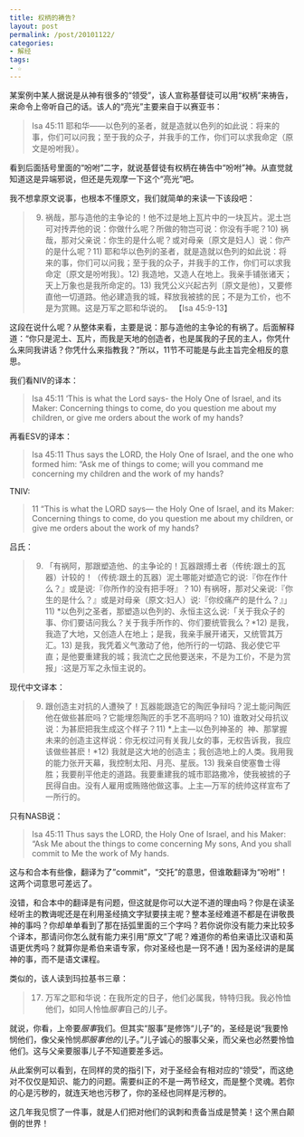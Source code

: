```yaml
---
title: 权柄的祷告?
layout: post
permalink: /post/20101122/
categories:
- 解经
tags:
- ☆
---
```


某案例中某人据说是从神有很多的“领受”，该人宣称基督徒可以用“权柄”来祷告，来命令上帝听自己的话。该人的“亮光”主要来自于以赛亚书：

> Isa 45:11 耶和华——以色列的圣者，就是造就以色列的如此说：将来的事，你们可以问我；至于我的众子，并我手的工作，你们可以求我命定（原文是吩咐我）。

看到后面括号里面的“吩咐”二字，就说基督徒有权柄在祷告中“吩咐”神。从直觉就知道这是异端邪说，但还是先观摩一下这个“亮光”吧。

我不想拿原文说事，也根本不懂原文，我们就简单的来读一下该段吧：

> 9) 祸哉，那与造他的主争论的！他不过是地上瓦片中的一块瓦片。泥土岂可对抟弄他的说：你做什么呢？所做的物岂可说：你没有手呢？10) 祸哉，那对父亲说：你生的是什么呢？或对母亲〔原文是妇人〕说：你产的是什么呢？11) 耶和华以色列的圣者，就是造就以色列的如此说：将来的事，你们可以问我；至于我的众子，并我手的工作，你们可以求我命定〔原文是吩咐我〕。12) 我造地，又造人在地上。我亲手铺张诸天；天上万象也是我所命定的。13) 我凭公义兴起古列〔原文是他〕，又要修直他一切道路。他必建造我的城，释放我被掳的民；不是为工价，也不是为赏赐。这是万军之耶和华说的。
> 【Isa 45:9-13】

这段在说什么呢？从整体来看，主要是说：那与造他的主争论的有祸了。后面解释道：“你只是泥土、瓦片，而我是天地的创造者，也是属我的子民的主人，你凭什么来同我讲话？你凭什么来指教我？”所以，11节不可能是与此主旨完全相反的意思。

我们看NIV的译本：

> Isa 45:11 ‘This is what the Lord says- the Holy One of Israel, and its Maker: Concerning things to come, do you question me about my children, or give me orders about the work of my hands?

再看ESV的译本：

> Isa 45:11 Thus says the LORD, the Holy One of Israel, and the one who formed him: “Ask me of things to come; will you command me concerning my children and the work of my hands?

TNIV:

> 11 “This is what the LORD says—
> the Holy One of Israel, and its Maker:
> Concerning things to come,
> do you question me about my children,
> or give me orders about the work of my hands?

吕氏：

> 9) 「有祸阿，那跟塑造他、的主争论的！瓦器跟搏土者（传统∶跟土的瓦器）计较的！（传统∶跟土的瓦器）泥土哪能对塑造它的说∶『你在作什么？』或是说∶『你所作的没有把手呀』？10) 有祸呀，那对父亲说∶『你生的是什么？』或是对母亲（原文∶妇人）说∶『你绞痛产的是什么？』」11) *以色列之圣者，那塑造以色列的、永恒主这么说∶「关于我众子的事、你们要诘问我么？关于我手所作的、你们要统管我么？*12) 是我，我造了大地，又创造人在地上；是我，我亲手展开诸天，又统管其万汇。13) 是我，我凭着义气激动了他，他所行的一切路、我必使它平直；是他要重建我的城；我流亡之民他要送来，不是为工价，不是为赏报」∶这是万军之永恒主说的。

现代中文译本：

> 9) 跟创造主对抗的人遭殃了！瓦器能跟造它的陶匠争辩吗？泥土能问陶匠他在做些甚麽吗？它能埋怨陶匠的手艺不高明吗？10) 谁敢对父母抗议说：为甚麽把我生成这个样子？11) *上主—以色列神圣的  神、那掌握未来的创造主这样说：你无权过问有关我儿女的事，无权告诉我，我应该做些甚麽！*12) 我就是这大地的创造主；我创造地上的人类。我用我的能力张开天幕，我控制太阳、月亮、星辰。13) 我亲自使塞鲁士得胜；我要削平他走的道路。我要重建我的城市耶路撒冷，使我被掳的子民得自由。没有人雇用或贿赂他做这事。上主—万军的统帅这样宣布了一所行的。

只有NASB说：

> Isa 45:11 Thus says the LORD, the Holy One of Israel, and his Maker: “Ask Me about the things to come concerning My sons, And you shall commit to Me the work of My hands.

这与和合本有些像，翻译为了”commit”，“交托”的意思，但谁敢翻译为“吩咐”！这两个词意思可差远了。

没错，和合本中的翻译是有问题，但这就是你可以大逆不道的理由吗？你是在读圣经听主的教诲呢还是在利用圣经搞文字狱要挟主呢？整本圣经难道不都是在讲敬畏神的事吗？你却单单看到了那在括弧里面的三个字吗？若你说你没有能力来比较多个译本，那请问你怎么就有能力来引用“原文”了呢？难道你的希伯来语比汉语和英语更优秀吗？就算你是希伯来语专家，你对圣经也是一窍不通！因为圣经讲的是属神的事，而不是语文课程。

类似的，该人读到玛拉基书三章：

> 17) 万军之耶和华说：在我所定的日子，他们必属我，特特归我。我必怜恤他们，如同人怜恤*服事*自己的儿子。

就说，你看，上帝要*服事*我们。但其实“服事”是修饰“儿子”的，圣经是说“我要怜悯他们，像父亲怜悯*那服事他的*儿子。”儿子诚心的服事父亲，而父亲也必然要怜恤他们。这与父亲要服事儿子不知道要差多远。

从此案例可以看到，在同样的灵的指引下，对于圣经会有相对应的“领受”，而这绝对不仅仅是知识、能力的问题。需要纠正的不是一两节经文，而是整个灵魂。若你的心是污秽的，就连天地也污秽了，你的圣经也同样是污秽的。

这几年我见惯了一件事，就是人们把对他们的讽刺和责备当成是赞美！这个黑白颠倒的世界！
